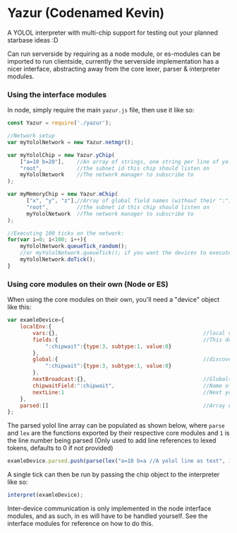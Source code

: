 # Yazur (Codenamed Kevin)
A YOLOL interpreter with multi-chip support for testing out your planned starbase ideas :D

Can run serverside by requiring as a node module, or es-modules can be imported to run clientside, currently the serverside implementation has a nicer interface, abstracting away from the core lexer, parser & interpreter modules.

### Using the interface modules

In node, simply require the main ``yazur.js`` file, then use it like so:
```js
const Yazur = require('./yazur');

//Network setup
var myYololNetwork = new Yazur.netmgr();

var myYololChip = new Yazur.yChip(
    ["a=10 b=20"],    //An array of strings, one string per line of yolol
    "root",           //the subnet id this chip should listen on
    myYololNetwork    //The network manager to subscribe to
);

var myMemoryChip = new Yazur.mChip(
      ["x", "y", "z"],//Array of global field names (without their ":")
      "root",         //the subnet id this chip should listen on
      myYololNetwork  //The network manager to subscribe to
);

//Executing 100 ticks on the network:
for(var i=0; i<100; i++){
    myYololNetwork.queueTick_random();
    //or myYololNetwork.queueTick(); if you want the devices to execute in the order they were added
    myYololNetwork.doTick();
}

```


### Using core modules on their own (Node or ES)
When using the core modules on their own, you'll need a "device" object like this:

```js
var examleDevice={
    localEnv:{
        vars:{},                                              //local variables
        fields:{                                              //This devices fields & their default values
            ":chipwait":{type:3, subtype:1, value:0}
        },
        global:{                                              //discovered global fields from this & other devices
            ":chipwait":{type:3, subtype:1, value:0}
        },   
        nextBroadcast:{},                                     //Globals changed by this chip, to be broadcast to the network
        chipwaitField:":chipwait",                            //Name of the chipwait field for this chip
        nextLine:1                                            //Next yolol line to be executed
    },
    parsed:[]                                                 //Array of parsed yolol lines
};
```
The parsed yolol line array can be populated as shown below, where ``parse`` and ``lex`` are the functions exported by their respective core modules and ``1`` is the line number being parsed (Only used to add line references to lexed tokens, defaults to 0 if not provided)
```js
examleDevice.parsed.push(parse(lex("a=10 b=a //A yolol line as text", 1));
```

A single tick can then be run by passing the chip object to the interpreter like so:
```js
interpret(examleDevice);
```

Inter-device communication is only implemented in the node interface modules, and as such, in es will have to be handled yourself. See the interface modules for reference on how to do this.
